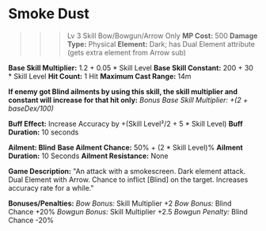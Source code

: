 # __Smoke Dust__ #
>>> Lv 3 Skill
Bow/Bowgun/Arrow Only
**MP Cost:** 500
**Damage Type:** Physical
**Element:** Dark; has Dual Element attribute (gets extra element from Arrow sub)

**Base Skill Multiplier:** 1.2 + 0.05 * Skill Level
**Base Skill Constant:** 200 + 30 * Skill Level
**Hit Count:** 1 Hit
**Maximum Cast Range:** 14m

**If enemy got Blind ailments by using this skill, the skill multiplier and constant will increase for that hit only:**
*Bonus Base Skill Multiplier: +(2 + baseDex/100)*

**Buff Effect:** Increase Accuracy by +(Skill Level²/2 + 5 * Skill Level)
**Buff Duration:** 10 seconds

__**Ailment:** Blind__
**Base Ailment Chance:** 50% + (2 * Skill Level)%
**Ailment Duration:** 10 Seconds
**Ailment Resistance:** None

**Game Description:** "An attack with a smokescreen. Dark element attack. Dual Element with Arrow. Chance to inflict [Blind] on the target. Increases accuracy rate for a while."

**Bonuses/Penalties:**
*Bow Bonus:* Skill Multiplier +2
*Bow Bonus:* Blind Chance +20%
*Bowgun Bonus:* Skill Multiplier +2.5
*Bowgun Penalty:* Blind Chance -20%
